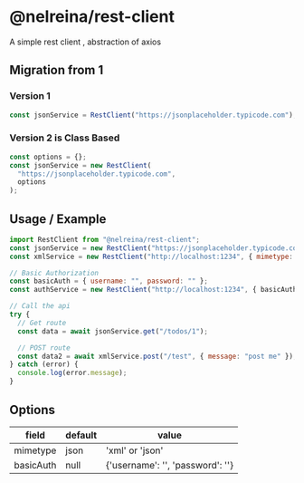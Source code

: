 # @nelreina/rest-client

A simple rest client , abstraction of axios

## Migration from 1

### Version 1

```js
const jsonService = RestClient("https://jsonplaceholder.typicode.com");
```

### Version 2 is Class Based

```js
const options = {};
const jsonService = new RestClient(
  "https://jsonplaceholder.typicode.com",
  options
);
```

## Usage / Example

```javascript
import RestClient from "@nelreina/rest-client";
const jsonService = new RestClient("https://jsonplaceholder.typicode.com");
const xmlService = new RestClient("http://localhost:1234", { mimetype: "xml" });

// Basic Authorization
const basicAuth = { username: "", password: "" };
const authService = new RestClient("http://localhost:1234", { basicAuth });

// Call the api
try {
  // Get route
  const data = await jsonService.get("/todos/1");

  // POST route
  const data2 = await xmlService.post("/test", { message: "post me" });
} catch (error) {
  console.log(error.message);
}
```

## Options

| field     | default | value                            |
| --------- | ------- | -------------------------------- |
| mimetype  | json    | 'xml' or 'json'                  |
| basicAuth | null    | {'username': '', 'password': ''} |
